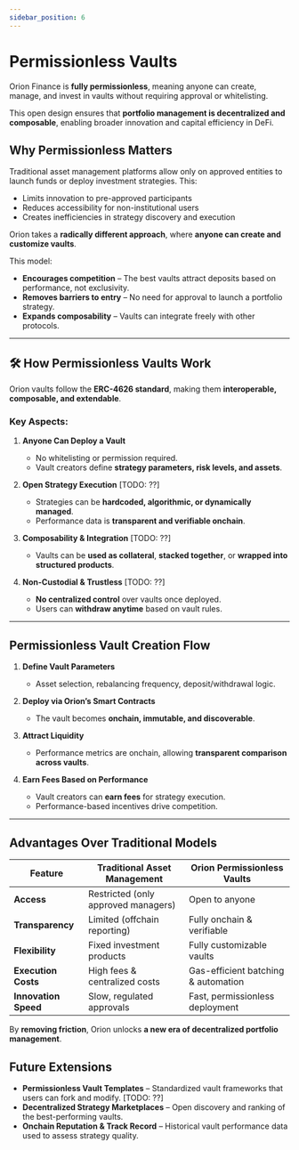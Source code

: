 ```yaml
---
sidebar_position: 6
---
```


# Permissionless Vaults

Orion Finance is **fully permissionless**, meaning anyone can create, manage, and invest in vaults without requiring approval or whitelisting. 

This open design ensures that **portfolio management is decentralized and composable**, enabling broader innovation and capital efficiency in DeFi.


## Why Permissionless Matters

Traditional asset management platforms allow only on approved entities to launch funds or deploy investment strategies. This:
- Limits innovation to pre-approved participants
- Reduces accessibility for non-institutional users
- Creates inefficiencies in strategy discovery and execution

Orion takes a **radically different approach**, where **anyone can create and customize vaults**.

This model:
- **Encourages competition** – The best vaults attract deposits based on performance, not exclusivity.  
- **Removes barriers to entry** – No need for approval to launch a portfolio strategy.  
- **Expands composability** – Vaults can integrate freely with other protocols.  

---

## 🛠️ How Permissionless Vaults Work

Orion vaults follow the **ERC-4626 standard**, making them **interoperable, composable, and extendable**.

### Key Aspects:
1. **Anyone Can Deploy a Vault**  
   - No whitelisting or permission required.
   - Vault creators define **strategy parameters, risk levels, and assets**.

2. **Open Strategy Execution**  [TODO: ??]
   - Strategies can be **hardcoded, algorithmic, or dynamically managed**.  
   - Performance data is **transparent and verifiable onchain**.

3. **Composability & Integration**  [TODO: ??]
   - Vaults can be **used as collateral**, **stacked together**, or **wrapped into structured products**.

4. **Non-Custodial & Trustless**  [TODO: ??]
   - **No centralized control** over vaults once deployed.  
   - Users can **withdraw anytime** based on vault rules.  

---

## Permissionless Vault Creation Flow

1. **Define Vault Parameters**  
   - Asset selection, rebalancing frequency, deposit/withdrawal logic.

2. **Deploy via Orion’s Smart Contracts**  
   - The vault becomes **onchain, immutable, and discoverable**.

3. **Attract Liquidity**  
   - Performance metrics are onchain, allowing **transparent comparison across vaults**.

4. **Earn Fees Based on Performance**  
   - Vault creators can **earn fees** for strategy execution.  
   - Performance-based incentives drive competition.

---

## Advantages Over Traditional Models

| Feature                | Traditional Asset Management | Orion Permissionless Vaults |
|------------------------|----------------------------|-----------------------------|
| **Access**            | Restricted (only approved managers) | Open to anyone |
| **Transparency**      | Limited (offchain reporting) | Fully onchain & verifiable |
| **Flexibility**       | Fixed investment products | Fully customizable vaults |
| **Execution Costs**   | High fees & centralized costs | Gas-efficient batching & automation |
| **Innovation Speed**  | Slow, regulated approvals | Fast, permissionless deployment |

By **removing friction**, Orion unlocks **a new era of decentralized portfolio management**.


## Future Extensions

- **Permissionless Vault Templates** – Standardized vault frameworks that users can fork and modify.  [TODO: ??]
- **Decentralized Strategy Marketplaces** – Open discovery and ranking of the best-performing vaults.  
- **Onchain Reputation & Track Record** – Historical vault performance data used to assess strategy quality.  



